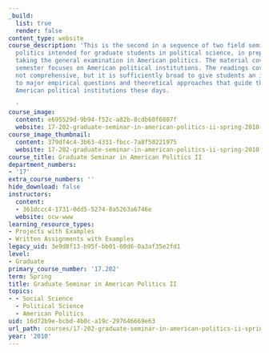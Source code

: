 ```yaml
---
_build:
  list: true
  render: false
content_type: website
course_description: 'This is the second in a sequence of two field seminars in American
  politics intended for graduate students in political science, in preparation for
  taking the general examination in American politics. The material covered in this
  semester focuses on American political institutions. The readings covered here are
  not comprehensive, but it is sufficiently broad to give students an introduction
  to major empirical questions and theoretical approaches that guide the study of
  American political institutions these days.

  '
course_image:
  content: e695529d-9b94-f52c-a82b-8cdb60f6807f
  website: 17-202-graduate-seminar-in-american-politics-ii-spring-2010
course_image_thumbnail:
  content: 379df4c4-3b63-4331-fbcc-7a8f50221975
  website: 17-202-graduate-seminar-in-american-politics-ii-spring-2010
course_title: Graduate Seminar in American Politics II
department_numbers:
- '17'
extra_course_numbers: ''
hide_download: false
instructors:
  content:
  - 361dccc4-1731-0dd5-5274-8a5263a6746e
  website: ocw-www
learning_resource_types:
- Projects with Examples
- Written Assignments with Examples
legacy_uid: 3e9d8f13-b95f-bb01-60d6-0a3af35e2fd1
level:
- Graduate
primary_course_number: '17.202'
term: Spring
title: Graduate Seminar in American Politics II
topics:
- - Social Science
  - Political Science
  - American Politics
uid: 16d72b9e-bcbd-4b0c-a19c-297646669e63
url_path: courses/17-202-graduate-seminar-in-american-politics-ii-spring-2010
year: '2010'
---
```

